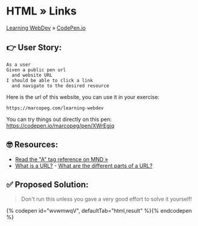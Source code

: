 # HTML » Links
[Learning WebDev](../../../README.md) » [CodePen.io](../README.md)

## 👉 User Story:

```
As a user
Given a public pen url
  and website URL
I should be able to click a link
  and navigate to the desired resource
```

Here is the url of this website, you can use it in your exercise:

```
https://marcopeg.com/learning-webdev
```

You can try things out directly on this pen:  
https://codepen.io/marcopeg/pen/XWrEgjq

## 🤓 Resources:

- [Read the "A" tag reference on MND »][1]
- [What is a URL?][2]
- [What are the different parts of a URL?][3]

## ✅ Proposed Solution:

> Don't run this unless you gave a very good effort to solve it yourself!

{% codepen id="wvwmwqV", defaultTab="html,result" %}{% endcodepen %}

[1]: https://developer.mozilla.org/en-US/docs/Web/HTML/Element/a
[2]: https://www.quora.com/What-does-URL-mean
[3]: https://www.quora.com/What-are-the-different-parts-of-a-URL
